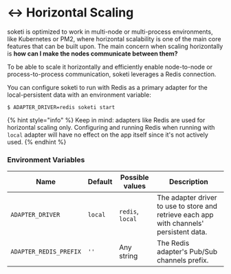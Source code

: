 # ↔ Horizontal Scaling

soketi is optimized to work in multi-node or multi-process environments, like Kubernetes or PM2, where horizontal scalability is one of the main core features that can be built upon. The main concern when scaling horizontally is **how can I make the nodes communicate between them?**

To be able to scale it horizontally and efficiently enable node-to-node or process-to-process communication, soketi leverages a Redis connection.

You can configure soketi to run with Redis as a primary adapter for the local-persistent data with an environment variable:

```
$ ADAPTER_DRIVER=redis soketi start
```

{% hint style="info" %}
Keep in mind: adapters like Redis are used for horizontal scaling only. Configuring and running Redis when running with `local` adapter will have no effect on the app itself since it's not actively used.
{% endhint %}

### Environment Variables

| Name                   | Default | Possible values  | Description                                                                              |
| ---------------------- | ------- | ---------------- | ---------------------------------------------------------------------------------------- |
| `ADAPTER_DRIVER`       | `local` | `redis`, `local` | The adapter driver to use to store and retrieve each app with channels' persistent data. |
| `ADAPTER_REDIS_PREFIX` | `''`    | Any string       | The Redis adapter's Pub/Sub channels prefix.                                             |


